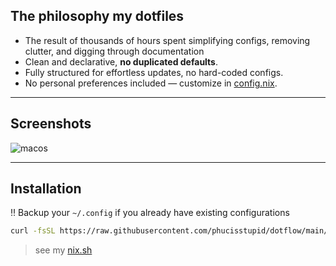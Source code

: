 ## The philosophy my dotfiles

- The result of thousands of hours spent simplifying configs, removing clutter, and digging through documentation
- Clean and declarative, **no duplicated defaults**.
- Fully structured for effortless updates, no hard-coded configs.
- No personal preferences included — customize in [config.nix](./config.nix).

---

## Screenshots

![macos](https://github.com/user-attachments/assets/8399116d-52ee-459c-babe-5082771559be)

---

## Installation

‼️ Backup your `~/.config` if you already have existing configurations

```bash
curl -fsSL https://raw.githubusercontent.com/phucisstupid/dotflow/main/nix.sh | sh -s
```

> see my [nix.sh](https://github.com/phucisstupid/dotflow/blob/main/nix.sh)
